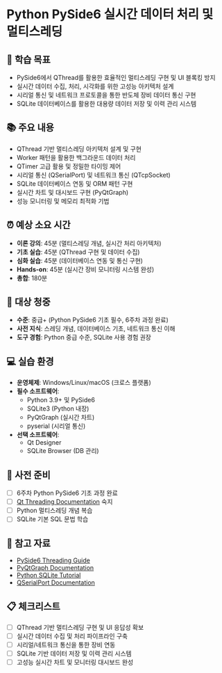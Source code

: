 # Python PySide6 실시간 데이터 처리 및 멀티스레딩

## 🎯 학습 목표
- PySide6에서 QThread를 활용한 효율적인 멀티스레딩 구현 및 UI 블록킹 방지
- 실시간 데이터 수집, 처리, 시각화를 위한 고성능 아키텍처 설계
- 시리얼 통신 및 네트워크 프로토콜을 통한 반도체 장비 데이터 통신 구현
- SQLite 데이터베이스를 활용한 대용량 데이터 저장 및 이력 관리 시스템

## 📚 주요 내용
- QThread 기반 멀티스레딩 아키텍처 설계 및 구현
- Worker 패턴을 활용한 백그라운드 데이터 처리
- QTimer 고급 활용 및 정밀한 타이밍 제어
- 시리얼 통신 (QSerialPort) 및 네트워크 통신 (QTcpSocket)
- SQLite 데이터베이스 연동 및 ORM 패턴 구현
- 실시간 차트 및 대시보드 구현 (PyQtGraph)
- 성능 모니터링 및 메모리 최적화 기법

## ⏰ 예상 소요 시간
- **이론 강의**: 45분 (멀티스레딩 개념, 실시간 처리 아키텍처)
- **기초 실습**: 45분 (QThread 구현 및 데이터 수집)
- **심화 실습**: 45분 (데이터베이스 연동 및 통신 구현)
- **Hands-on**: 45분 (실시간 장비 모니터링 시스템 완성)
- **총합**: 180분

## 👥 대상 청중
- **수준**: 중급+ (Python PySide6 기초 필수, 6주차 과정 완료)
- **사전 지식**: 스레딩 개념, 데이터베이스 기초, 네트워크 통신 이해
- **도구 경험**: Python 중급 수준, SQLite 사용 경험 권장

## 💻 실습 환경
- **운영체제**: Windows/Linux/macOS (크로스 플랫폼)
- **필수 소프트웨어**:
  - Python 3.9+ 및 PySide6
  - SQLite3 (Python 내장)
  - PyQtGraph (실시간 차트)
  - pyserial (시리얼 통신)
- **선택 소프트웨어**:
  - Qt Designer
  - SQLite Browser (DB 관리)

## 📖 사전 준비
- [ ] 6주차 Python PySide6 기초 과정 완료
- [ ] [Qt Threading Documentation](https://doc.qt.io/qtforpython/overviews/thread-basics.html) 숙지
- [ ] Python 멀티스레딩 개념 복습
- [ ] SQLite 기본 SQL 문법 학습

## 🔗 참고 자료
- [PySide6 Threading Guide](https://doc.qt.io/qtforpython/overviews/thread-basics.html)
- [PyQtGraph Documentation](https://pyqtgraph.readthedocs.io/)
- [Python SQLite Tutorial](https://docs.python.org/3/library/sqlite3.html)
- [QSerialPort Documentation](https://doc.qt.io/qtforpython/PySide6/QtSerialPort/QSerialPort.html)

## 📋 체크리스트
- [ ] QThread 기반 멀티스레딩 구현 및 UI 응답성 확보
- [ ] 실시간 데이터 수집 및 처리 파이프라인 구축
- [ ] 시리얼/네트워크 통신을 통한 장비 연동
- [ ] SQLite 기반 데이터 저장 및 이력 관리 시스템
- [ ] 고성능 실시간 차트 및 모니터링 대시보드 완성